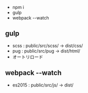 - npm i
- gulp 
- webpack --watch 

## gulp 
- scss : public/src/scss/ -> dist/css/
- pug : public/src/pug -> dist/html/
- オートリロード

## webpack --watch 
- es2015 : public/src/js/ -> dist/
